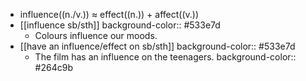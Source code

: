 - influence((n./v.)) ≈ effect((n.)) + affect((v.))
- [[influence sb/sth]]
  background-color:: #533e7d
	- Colours influence our moods.
- [[have an influence/effect on sb/sth]]
  background-color:: #533e7d
	- The film has an influence on the teenagers.
	  background-color:: #264c9b